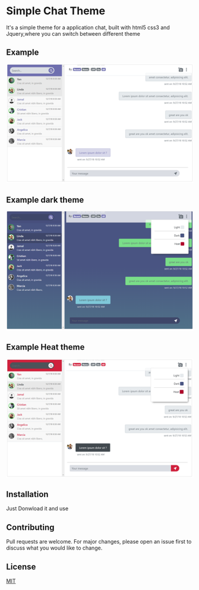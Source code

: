 # Simple Chat Theme

It's a simple theme for a application chat, built with html5 css3 and Jquery,where you can switch between different theme

## Example

![alt text](img/screen.PNG "Description goes here")

## Example dark theme

![alt text](img/screen-dark.PNG "Description goes here")

## Example Heat theme

![alt text](img/screen-hot.PNG "Description goes here")

## Installation

Just Donwload it and use

## Contributing
Pull requests are welcome. For major changes, please open an issue first to discuss what you would like to change.

## License
[MIT](https://choosealicense.com/licenses/mit/)
